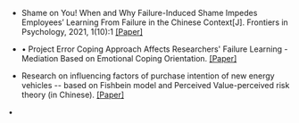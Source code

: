 - Shame on You! When and Why Failure-Induced Shame Impedes Employees’ Learning From Failure in the Chinese Context[J]. Frontiers in Psychology, 2021, 1(10):1 [[Paper]](https://www.frontiersin.org/journals/psychology/articles/10.3389/fpsyg.2021.725277/full)

- •	Project Error Coping Approach Affects Researchers' Failure Learning - Mediation Based on Emotional Coping Orientation. [[Paper]](https://github.com/LishiHuang/LishiWebsite/blob/main/static/document/ErrorCoping.pdf)

- Research on influencing factors of purchase intention of new energy vehicles -- based on Fishbein model and Perceived Value-perceived risk theory (in Chinese). [[Paper]](https://github.com/LishiHuang/LishiWebsite/blob/main/static/document/Marketing.pdf)

•	

